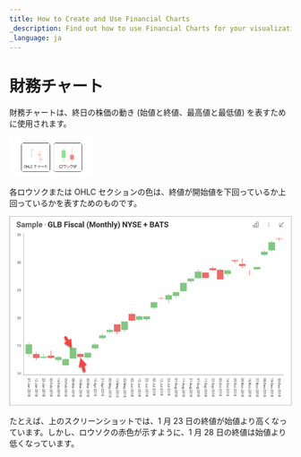 ```yaml
---
title: How to Create and Use Financial Charts
_description: Find out how to use Financial Charts for your visualizations in Slingshot Analytics.
_language: ja
---
```


# 財務チャート

財務チャートは、終日の株価の動き (始値と終値、最高値と最低値) を表すために使用されます。

<img src="images/financial-charts.png" alt="Financial Charts types" width="30%"/>

各ロウソクまたは OHLC セクションの色は、終値が開始値を下回っているか上回っているかを表すためのものです。

<img src="images/financial-charts-sample.png" alt="Financial Charts Sample visualization" class="responsive-img"/>

たとえば、上のスクリーンショットでは、1 月 23 日の終値が始値より高くなっています。しかし、ロウソクの赤色が示すように、1 月 28 日の終値は始値より低くなっています。
